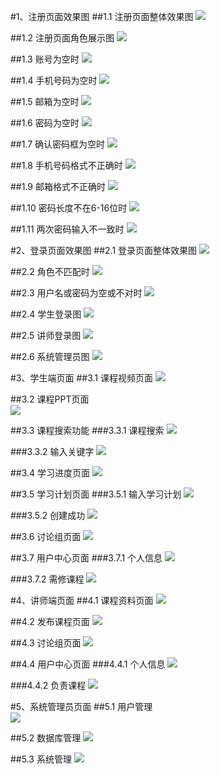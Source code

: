#1、注册页面效果图
##1.1 注册页面整体效果图 
![](../fileImages/register01.jpg)  

##1.2 注册页面角色展示图
![](../fileImages/register02.jpg)  

##1.3 账号为空时 
![](../fileImages/register03.jpg)  

##1.4 手机号码为空时 
![](../fileImages/register04.jpg)  

##1.5 邮箱为空时 
![](../fileImages/register05.jpg)  

##1.6 密码为空时
![](../fileImages/register06.jpg)  

##1.7 确认密码框为空时
![](../fileImages/register07.jpg)  

##1.8 手机号码格式不正确时
![](../fileImages/register08.jpg)  

##1.9 邮箱格式不正确时
![](../fileImages/register09.jpg)  

##1.10 密码长度不在6-16位时
![](../fileImages/register10.jpg)  

##1.11 两次密码输入不一致时
![](../fileImages/register11.jpg)  

#2、登录页面效果图
##2.1 登录页面整体效果图
![](../fileImages/index01.jpg)   

##2.2 角色不匹配时
![](../fileImages/index02.jpg)   

##2.3 用户名或密码为空或不对时
![](../fileImages/index03.jpg)  

##2.4 学生登录图
![](../fileImages/index04.jpg)  

##2.5 讲师登录图
![](../fileImages/index05.jpg)  

##2.6 系统管理员图
![](../fileImages/index06.jpg)   
  
  

#3、学生端页面
##3.1 课程视频页面
![](../fileImages/s1.jpg)   

##3.2 课程PPT页面  
![](../fileImages/s2.jpg)  

##3.3 课程搜索功能
###3.3.1 课程搜索
![](../fileImages/s3.jpg)  

###3.3.2 输入关键字
![](../fileImages/s4.jpg)  

##3.4 学习进度页面
![](../fileImages/s5.jpg)  

##3.5 学习计划页面
###3.5.1 输入学习计划
![](../fileImages/s6.jpg)  

###3.5.2 创建成功
![](../fileImages/s7.jpg)  

##3.6 讨论组页面
![](../fileImages/s8.jpg)  

##3.7 用户中心页面
###3.7.1 个人信息
![](../fileImages/s9.jpg)  

###3.7.2 需修课程
![](../fileImages/s10.jpg)  

  
  
#4、讲师端页面
##4.1 课程资料页面
![](../fileImages/t1.jpg)   

##4.2 发布课程页面
![](../fileImages/t2.jpg)   

##4.3 讨论组页面
![](../fileImages/t3.jpg)  

##4.4 用户中心页面
###4.4.1 个人信息
![](../fileImages/t4.jpg)   

###4.4.2 负责课程
![](../fileImages/t5.jpg)   
  
    
  
#5、系统管理员页面
##5.1 用户管理  
![](../fileImages/a1.jpg)   

##5.2 数据库管理
![](../fileImages/a2.jpg)   

##5.3 系统管理
![](../fileImages/a3.jpg)